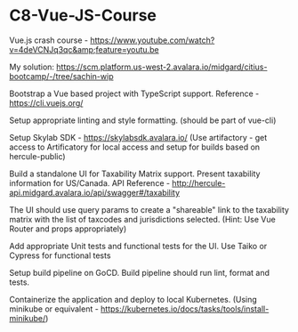 # C8-Vue-JS-Course
Vue.js crash course - https://www.youtube.com/watch?v=4deVCNJq3qc&amp;feature=youtu.be

My solution: https://scm.platform.us-west-2.avalara.io/midgard/citius-bootcamp/-/tree/sachin-wip

Bootstrap a Vue based project with TypeScript support. Reference - https://cli.vuejs.org/


Setup appropriate linting and style formatting. (should be part of vue-cli)


Setup Skylab SDK - https://skylabsdk.avalara.io/ (Use artifactory - get access to Artificatory for local access and setup for builds based on hercule-public)


Build a standalone UI for Taxability Matrix support. Present taxability information for US/Canada. API Reference - http://hercule-api.midgard.avalara.io/api/swagger#/taxability


The UI should use query params to create a "shareable" link to the taxability matrix with the list of taxcodes and jurisdictions selected. (Hint: Use Vue Router and props appropriately)


Add appropriate Unit tests and functional tests for the UI. Use Taiko or Cypress for functional tests


Setup build pipeline on GoCD. Build pipeline should run lint, format and tests.


Containerize the application and deploy to local Kubernetes. (Using minikube or equivalent - https://kubernetes.io/docs/tasks/tools/install-minikube/)
